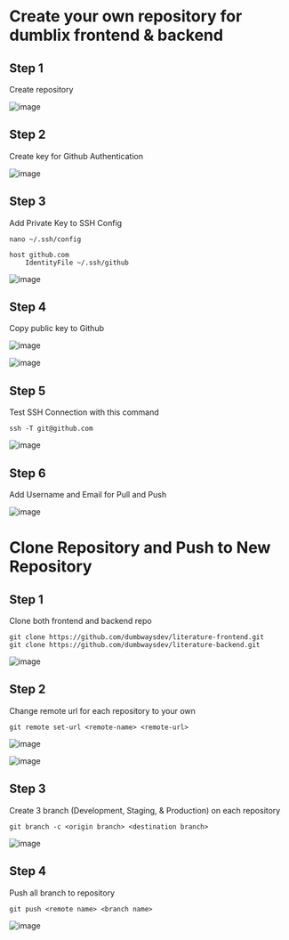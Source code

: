 # Create your own repository for dumblix frontend & backend

## Step 1

Create repository

![image](https://user-images.githubusercontent.com/67664879/192183022-7526e007-5ebf-4692-81a3-fa9619c53248.png)

## Step 2

Create key for Github Authentication

![image](https://user-images.githubusercontent.com/67664879/192183283-3aedcee4-6afc-4aba-8505-905c8da2ab8a.png)

## Step 3

Add Private Key to SSH Config

```
nano ~/.ssh/config
```
```
host github.com
    IdentityFile ~/.ssh/github
```

![image](https://user-images.githubusercontent.com/67664879/192184921-a81ac38a-4fa2-4d39-b906-ef6b79bad9b0.png)

## Step 4

Copy public key to Github

![image](https://user-images.githubusercontent.com/67664879/192185249-54097c5d-6123-42e1-9130-7384bb6e2988.png)

![image](https://user-images.githubusercontent.com/67664879/192188534-2e565858-3164-487d-baca-0553e73a03c0.png)


## Step 5

Test SSH Connection with this command

```
ssh -T git@github.com
```

![image](https://user-images.githubusercontent.com/67664879/192185495-be172ac6-7f5f-481a-aa9c-642189d0a892.png)

## Step 6

Add Username and Email for Pull and Push

![image](https://user-images.githubusercontent.com/67664879/192188010-292945ce-77b6-47cc-bb82-e0852133b3a4.png)

# Clone Repository and Push to New Repository


## Step 1

Clone both frontend and backend repo

```
git clone https://github.com/dumbwaysdev/literature-frontend.git
git clone https://github.com/dumbwaysdev/literature-backend.git
```

![image](https://user-images.githubusercontent.com/67664879/192188227-6bf433a0-b24d-41fc-8e72-8bd178ce9c72.png)

## Step 2

Change remote url for each repository to your own

```
git remote set-url <remote-name> <remote-url>
```

![image](https://user-images.githubusercontent.com/67664879/192189969-0919fa94-3e40-4bfb-aade-9cca4e3ea5cf.png)

![image](https://user-images.githubusercontent.com/67664879/192190001-0707f0ca-328e-4557-a7f7-0bcea6e302e2.png)

## Step 3

Create 3 branch (Development, Staging, & Production) on each repository

```
git branch -c <origin branch> <destination branch>
```

![image](https://user-images.githubusercontent.com/67664879/192190583-4549a04c-89ba-49c4-84af-962b9846cac1.png)

## Step 4

Push all branch to repository

```
git push <remote name> <branch name>
```

![image](https://user-images.githubusercontent.com/67664879/192193000-1b75ab4f-5c98-43ec-adf7-008a87a1c928.png)
